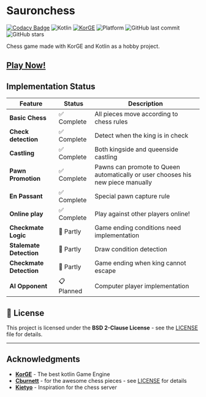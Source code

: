 # Sauronchess

[![Codacy Badge](https://app.codacy.com/project/badge/Grade/09437976fa054f2cb7ad3f32504b4132)](https://app.codacy.com/gh/FSaurenbach/sauronchess/dashboard?utm_source=gh&utm_medium=referral&utm_content=&utm_campaign=Badge_grade)
![Kotlin](https://img.shields.io/badge/Kotlin-2.2.0-purple?style=flat-square&logo=kotlin)
[![KorGE](https://img.shields.io/badge/KorGE-6.0.0-blue?style=flat-square)](https://korge.org/)
![Platform](https://img.shields.io/badge/Platform-JVM%20%7C%20JS%20%7C%20Android-green?style=flat-square)
![GitHub last commit](https://img.shields.io/github/last-commit/FSaurenbach/sauronchess?style=flat-square)
![GitHub stars](https://img.shields.io/github/stars/FSaurenbach/sauronchess?style=social)

Chess game made with KorGE and Kotlin as a hobby project.

## **[Play Now!](https://fsaurenbach.github.io/sauronchess)**

## Implementation Status

| Feature                 | Status     | Description                                                                     |
|-------------------------|------------|---------------------------------------------------------------------------------|
| **Basic Chess**         | ✅ Complete | All pieces move according to chess rules                                        |
| **Check detection**     | ✅ Complete | Detect when the king is in check                                                |
| **Castling**            | ✅ Complete | Both kingside and queenside castling                                            |
| **Pawn Promotion**      | ✅ Complete | Pawns can promote to Queen automatically or user chooses his new piece manually | 
| **En Passant**          | ✅ Complete | Special pawn capture rule                                                       |
| **Online play**         | ✅ Complete | Play against other players online!                                              |
| **Checkmate Logic**     | 🔄 Partly  | Game ending conditions need implementation                                      |
| **Stalemate Detection** | 🔄 Partly  | Draw condition detection                                                        |
| **Checkmate Detection** | 🔄 Partly  | Game ending when king cannot escape                                             |
| **AI Opponent**         | 📋 Planned | Computer player implementation                                                  |

## 📄 License

This project is licensed under the **BSD 2-Clause License** - see the [LICENSE](LICENSE) file for details.

---

## Acknowledgments

- **[KorGE](https://korge.org/)** - The best kotlin Game Engine
- **[Cburnett](https://commons.wikimedia.org/wiki/User:Cburnett)** - for the awesome chess pieces -
  see [LICENSE](LICENSE) for details
- **[Kietyo](https://github.com/Kietyo)** - Inspiration for the chess server
